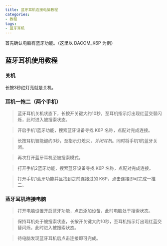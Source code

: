 ```yaml
---
title: 蓝牙耳机连接电脑教程
categories:
- 教程
tags:
- 蓝牙耳机
---
```


首先确认电脑有蓝牙功能。（这里以 DACOM_K6P 为例）

## 蓝牙耳机使用教程

<!---more-->

### 关机

长按3秒红灯亮就是关机。

### 耳机一拖二（两个手机）

> 蓝牙耳机关机状态下，长按开关键大约10秒，至耳机指示灯出现红蓝交替闪烁，此时进入被搜索状态。

> 开启手机1蓝牙功能，搜索蓝牙设备寻找 K6P 名称，点配对完成连接。

> 长按耳机智能键约3秒，至指示灯熄灭，*关闭耳机*。同时将手机1的蓝牙关闭。

> 再次打开蓝牙耳机至被搜索模式。

> 打开手机2蓝牙功能，搜索蓝牙设备寻找 K6P 名称，点配对完成连接。

> 打开手机1蓝牙功能并且找到之前连接过的 K6P，点击连接即可完成一推二。

### 蓝牙耳机连接电脑

> 打开电脑设置开启蓝牙功能，点击添加设备，此时电脑处于搜索状态。

> 保持耳机处于被搜索状态，长按开关键大约10秒，至耳机指示灯出现红蓝交替闪烁，此时进入被搜索状态。

> 待电脑发现蓝牙耳机后点击连接即可完成。
